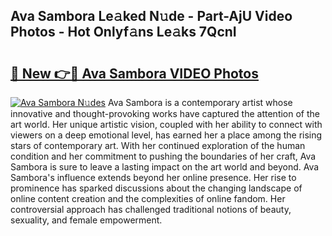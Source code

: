 ## Ava Sambora Le𝚊ked N𝚞de - Part-AjU Video Photos - Hot Onlyf𝚊ns Le𝚊ks 7QcnI

# <h2><a href="http://ab36379.deff.icu/?id=Ava+Sambora">🔗 New 👉🔴 Ava Sambora VIDEO Photos</a></h2>

[![Ava Sambora N𝚞des](https://i.imgur.com/rIISA9y.gif)](http://ab36379.deff.icu/?id=Ava+Sambora)
Ava Sambora is a contemporary artist whose innovative and thought-provoking works have captured the attention of the art world. Her unique artistic vision, coupled with her ability to connect with viewers on a deep emotional level, has earned her a place among the rising stars of contemporary art. With her continued exploration of the human condition and her commitment to pushing the boundaries of her craft, Ava Sambora is sure to leave a lasting impact on the art world and beyond. Ava Sambora's influence extends beyond her online presence. Her rise to prominence has sparked discussions about the changing landscape of online content creation and the complexities of online fandom. Her controversial approach has challenged traditional notions of beauty, sexuality, and female empowerment.
